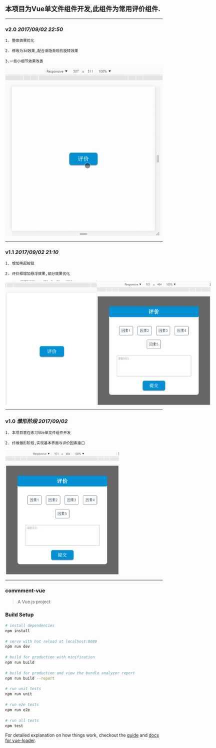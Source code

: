 ## 本项目为Vue单文件组件开发,此组件为常用评价组件.
---

### v2.0 *2017/09/02 22:50*
```
1. 整体效果优化

2. 修改为3d效果,配合渐隐渐现的旋转效果

3.一些小细节效果改善

```
  ![Image of Yaktocat](/src/img/v2.0-1.gif)

---

### v1.1 *2017/09/02 21:10*
```
1. 增加唤起按钮

2. 评价框增加悬浮效果,部分效果优化

```
<div style="display:flex">
<img src="src/img/v1.1-1.png" height="400px">
<img src="src/img/v1.1-2.png" height="400px">
</div>

---

### v1.0 *雏形阶段 2017/09/02*

```
1. 本项目意在练习VUe单文件组件开发

2. 纤维雏形阶段,实现基本界面与评价因素接口
```
<img src="src/img/v1.1-2.png" height="400px">

---

### commment-vue

> A Vue.js project

### Build Setup

``` bash
# install dependencies
npm install

# serve with hot reload at localhost:8080
npm run dev

# build for production with minification
npm run build

# build for production and view the bundle analyzer report
npm run build --report

# run unit tests
npm run unit

# run e2e tests
npm run e2e

# run all tests
npm test
```

For detailed explanation on how things work, checkout the [guide](http://vuejs-templates.github.io/webpack/) and [docs for vue-loader](http://vuejs.github.io/vue-loader).
